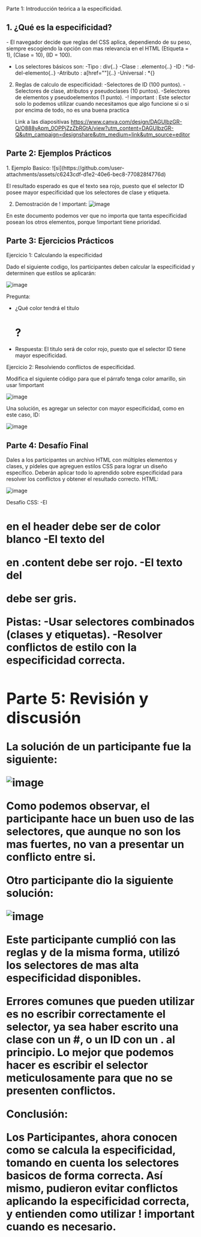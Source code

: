 Parte 1: Introducción teórica a la especificidad.

<h2>1. ¿Qué es la especificidad?</h2>
  - El navegador decide que reglas del CSS aplica, dependiendo de su peso, siempre escogiendo la opción con mas relevancia en el HTML (Etiqueta = 1), (Clase = 10), (ID = 100).

  - Los selectores básicos son:
    -Tipo : div{..}
    -Clase : .elemento{..}
    -ID : *id-del-elemento{..}
    -Atributo : a[href=""]{..}
    -Universal : *{}
    
2. Reglas de calculo de especificidad:
  -Selectores de ID (100 puntos).
  -Selectores de clase, atributos y pseudoclases (10 puntos).
  -Selectores de elementos y pseudoelementos (1 punto).
  -! important : Este selector solo lo podemos utilizar cuando necesitamos que algo funcione si o si por encima de todo, no es una buena practica

   Link a las diapositivas https://www.canva.com/design/DAGUlbzGR-Q/O888yApm_0OPPjZzZbRGtA/view?utm_content=DAGUlbzGR-Q&utm_campaign=designshare&utm_medium=link&utm_source=editor


<h2>Parte 2: Ejemplos Prácticos</h2>
1. Ejemplo Basico:
![si](https://github.com/user-attachments/assets/c6243cdf-d1e2-40e6-bec8-770828f4776d)

El resultado esperado es que el texto sea rojo, puesto que el selector ID posee mayor especificidad que los selectores de clase y etiqueta.

2. Demostración de ! important:
![image](https://github.com/user-attachments/assets/d086c8b4-9b10-43cb-a09f-9ff7e87378a7)

En este documento podemos ver que no importa que tanta especificidad posean los otros elementos, porque !important tiene prioridad.

<h2>Parte 3: Ejercicios Prácticos</h2>

Ejercicio 1: Calculando la especificidad

Dado el siguiente codigo, los participantes deben calcular la especificidad y determinen que estilos se aplicarán:

![image](https://github.com/user-attachments/assets/a69d8632-5b5a-48d5-b028-4643910d7876)

Pregunta:
  - ¿Qué color tendrá el título <h1>?
  - Respuesta: El titulo será de color rojo, puesto que el selector ID tiene mayor especificidad.

Ejercicio 2: Resolviendo conflictos de especificidad.

Modifica el siguiente código para que el párrafo tenga color amarillo, sin usar !important

![image](https://github.com/user-attachments/assets/99df0009-55f7-436e-bfe9-8f6c6ca50faf)

Una solución, es agregar un selector con mayor especificidad, como en este caso, ID:

![image](https://github.com/user-attachments/assets/f6dd7679-71e2-43bc-80e2-2c2fe94edf6d)

<h2>Parte 4: Desafío Final</h2>

Dales a los participantes un archivo HTML con múltiples elementos y clases, y pídeles que
agreguen estilos CSS para lograr un diseño específico. Deberán aplicar todo lo aprendido sobre
especificidad para resolver los conflictos y obtener el resultado correcto.
HTML:

![image](https://github.com/user-attachments/assets/e36f0529-fca5-48ac-9ecc-57ce07d919b6)

Desafío CSS:
  -El <h1> en el header debe ser de color blanco
  -El texto del <p> en .content debe ser rojo.
  -El texto del <footer> debe ser gris.

Pistas:
  -Usar selectores combinados (clases y etiquetas).
  -Resolver conflictos de estilo con la especificidad correcta.


<h2>Parte 5: Revisión y discusión</h2>

La solución de un participante fue la siguiente:

![image](https://github.com/user-attachments/assets/373b4d6a-10f0-45e6-82b6-f3edc48b1f33)

Como podemos observar, el participante hace un buen uso de las selectores, que aunque no son los mas fuertes, no van a presentar un conflicto entre si.

Otro participante dio la siguiente solución:

![image](https://github.com/user-attachments/assets/f0305a78-f953-4118-ad1e-2a02a512313c)

Este participante cumplió con las reglas y de la misma forma, utilizó los selectores de mas alta especificidad disponibles.

Errores comunes que pueden utilizar es no escribir correctamente el selector, ya sea haber escrito una clase con un #, o un ID con un . al principio. Lo mejor que podemos hacer es escribir el selector meticulosamente para que no se presenten conflictos.

Conclusión:

Los Participantes, ahora conocen como se calcula la especificidad, tomando en cuenta los selectores basicos de forma correcta. Así mismo, pudieron evitar conflictos aplicando la especificidad correcta, y entienden como utilizar ! important cuando es necesario.
